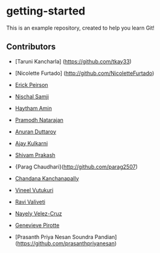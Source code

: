 # getting-started

This is an example repository, created to help you learn Git!

## Contributors

* [Taruni Kancharla] (https://github.com/tkay33)

* [Nicolette Furtado] (http://github.com/NicoletteFurtado)

* [Erick Peirson](http://github.com/erickpeirson)

* [Nischal Samji](http://github.com/nischalsamji)

* [Haytham Amin](http://github.com/haythamamin)

* [Pramodh Natarajan](http://github.com/pramodhn)

* [Anuran Duttaroy](http://github.com/anuranduttaroy)

* [Ajay Kulkarni](http://github.com/nakapika)

* [Shivam Prakash](https://github.com/shivamprakash) 

* {Parag Chaudhari}(http://github.com/parag2507)

* [Chandana Kanchanapally](https://github.com/HariChandanaKanchanapally) 

* [Vineel Vutukuri](https://github.com/vinny366) 

* [Ravi Valiveti](https://github.com/ravikanth720)

* [Nayely Velez-Cruz](https://github.com/nvelezcruz)

* [Genevieve Pirotte](https://github.com/genevieve-pirotte) 

* [Prasanth Priya Nesan Soundra Pandian] (https://github.com/prasanthpriyanesan)
